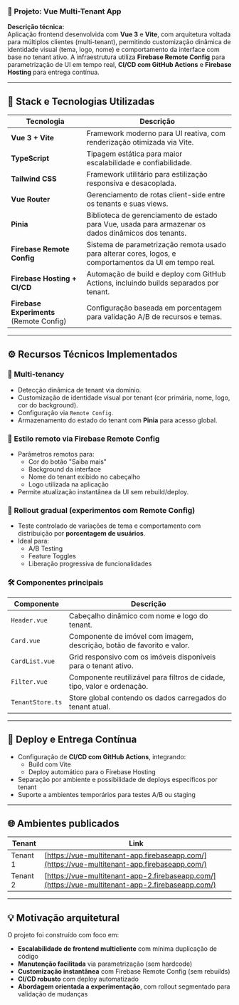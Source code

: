 ### 📘 Projeto: Vue Multi-Tenant App

**Descrição técnica:**  
Aplicação frontend desenvolvida com **Vue 3** e **Vite**, com arquitetura voltada para múltiplos clientes (multi-tenant), permitindo customização dinâmica de identidade visual (tema, logo, nome) e comportamento da interface com base no tenant ativo. A infraestrutura utiliza **Firebase Remote Config** para parametrização de UI em tempo real, **CI/CD com GitHub Actions** e **Firebase Hosting** para entrega contínua.

---

## 🧰 Stack e Tecnologias Utilizadas

| Tecnologia                 | Descrição                                                                 |
|---------------------------|---------------------------------------------------------------------------|
| **Vue 3 + Vite**          | Framework moderno para UI reativa, com renderização otimizada via Vite.  |
| **TypeScript**            | Tipagem estática para maior escalabilidade e confiabilidade.              |
| **Tailwind CSS**          | Framework utilitário para estilização responsiva e desacoplada.          |
| **Vue Router**            | Gerenciamento de rotas client-side entre os tenants e suas views.         |
| **Pinia**                 | Biblioteca de gerenciamento de estado para Vue, usada para armazenar os dados dinâmicos dos tenants. |
| **Firebase Remote Config**| Sistema de parametrização remota usado para alterar cores, logos, e comportamentos da UI em tempo real. |
| **Firebase Hosting + CI/CD** | Automação de build e deploy com GitHub Actions, incluindo builds separados por tenant. |
| **Firebase Experiments** (Remote Config) | Configuração baseada em porcentagem para validação A/B de recursos e temas. |

---

## ⚙️ Recursos Técnicos Implementados

### 🧩 Multi-tenancy

- Detecção dinâmica de tenant via domínio.
- Customização de identidade visual por tenant (cor primária, nome, logo, cor do background).
- Configuração via `Remote Config`.
- Armazenamento do estado do tenant com **Pinia** para acesso global.

### 🎨 Estilo remoto via Firebase Remote Config

- Parâmetros remotos para:
  - Cor do botão "Saiba mais"
  - Background da interface
  - Nome do tenant exibido no cabeçalho
  - Logo utilizada na aplicação
- Permite atualização instantânea da UI sem rebuild/deploy.

### 🧪 Rollout gradual (experimentos com Remote Config)

- Teste controlado de variações de tema e comportamento com distribuição por **porcentagem de usuários**.
- Ideal para:
  - A/B Testing
  - Feature Toggles
  - Liberação progressiva de funcionalidades

### 🛠️ Componentes principais

| Componente       | Descrição                                                                 |
|------------------|---------------------------------------------------------------------------|
| `Header.vue`     | Cabeçalho dinâmico com nome e logo do tenant.                             |
| `Card.vue`       | Componente de imóvel com imagem, descrição, botão de favorito e valor.    |
| `CardList.vue`   | Grid responsivo com os imóveis disponíveis para o tenant ativo.           |
| `Filter.vue`     | Componente reutilizável para filtros de cidade, tipo, valor e ordenação.  |
| `TenantStore.ts` | Store global contendo os dados carregados do tenant atual.                |

---

## 🚀 Deploy e Entrega Contínua

- Configuração de **CI/CD com GitHub Actions**, integrando:
  - Build com Vite
  - Deploy automático para o Firebase Hosting
- Separação por ambiente e possibilidade de deploys específicos por tenant
- Suporte a ambientes temporários para testes A/B ou staging

---

## 🌐 Ambientes publicados

| Tenant        | Link                                                                                 |
|---------------|----------------------------------------------------------------------------------------|
| Tenant 1      | [https://vue-multitenant-app.firebaseapp.com/](https://vue-multitenant-app.firebaseapp.com/) |
| Tenant 2      | [https://vue-multitenant-app-2.firebaseapp.com/](https://vue-multitenant-app-2.firebaseapp.com/) |

---

## 💡 Motivação arquitetural

O projeto foi construído com foco em:

- **Escalabilidade de frontend multicliente** com mínima duplicação de código
- **Manutenção facilitada** via parametrização (sem hardcode)
- **Customização instantânea** com Firebase Remote Config (sem rebuilds)
- **CI/CD robusto** com deploy automatizado
- **Abordagem orientada a experimentação**, com rollout segmentado para validação de mudanças
